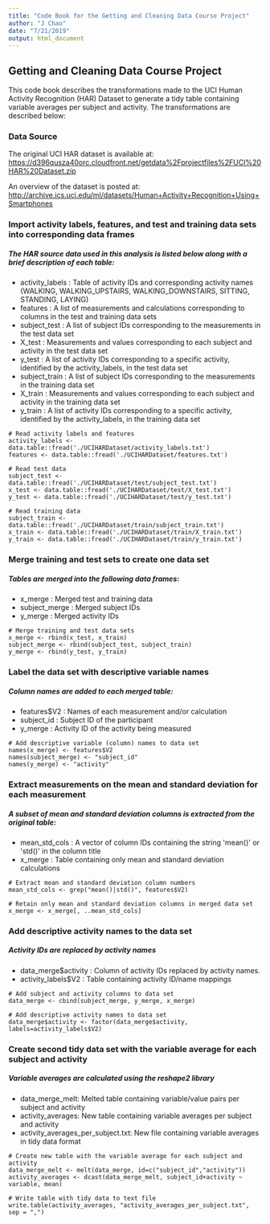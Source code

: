 ```yaml
---
title: "Code Book for the Getting and Cleaning Data Course Project"
author: "J Chao"
date: "7/21/2019"
output: html_document
---
```


## Getting and Cleaning Data Course Project

This code book describes the transformations made to the UCI Human Activity Recognition (HAR) Dataset to generate a tidy table containing variable averages per subject and activity.  The transformations are described below:

### Data Source
The original UCI HAR dataset is available at:
https://d396qusza40orc.cloudfront.net/getdata%2Fprojectfiles%2FUCI%20HAR%20Dataset.zip

An overview of the dataset is posted at:
http://archive.ics.uci.edu/ml/datasets/Human+Activity+Recognition+Using+Smartphones

### Import activity labels, features, and test and training data sets into corresponding data frames

##### The HAR source data used in this analysis is listed below along with a brief description of each table: 
* activity_labels : Table of activity IDs and corresponding activity names (WALKING, WALKING_UPSTAIRS, WALKING_DOWNSTAIRS, SITTING, STANDING, LAYING)
* features : A list of measurements and calculations corresponding to columns in the test and training data sets
* subject_test : A list of subject IDs corresponding to the measurements in the test data set
* X_test : Measurements and values corresponding to each subject and activity in the test data set
* y_test : A list of activity IDs corresponding to a specific activity, identified by the activity_labels, in the test data set
* subject_train : A list of subject IDs corresponding to the measurements in the training data set
* X_train : Measurements and values corresponding to each subject and activity in the training data set
* y_train : A list of activity IDs corresponding to a specific activity, identified by the activity_labels, in the training data set

```{ }
# Read activity labels and features
activity_labels <- data.table::fread('./UCIHARDataset/activity_labels.txt')
features <- data.table::fread('./UCIHARDataset/features.txt')

# Read test data
subject_test <- data.table::fread('./UCIHARDataset/test/subject_test.txt')
x_test <- data.table::fread('./UCIHARDataset/test/X_test.txt')
y_test <- data.table::fread('./UCIHARDataset/test/y_test.txt')

# Read training data
subject_train <- data.table::fread('./UCIHARDataset/train/subject_train.txt')
x_train <- data.table::fread('./UCIHARDataset/train/X_train.txt')
y_train <- data.table::fread('./UCIHARDataset/train/y_train.txt')

```

### Merge training and test sets to create one data set

##### Tables are merged into the following data frames: 
* x_merge : Merged test and training data
* subject_merge : Merged subject IDs
* y_merge : Merged activity IDs

```{ }
# Merge training and test data sets
x_merge <- rbind(x_test, x_train)
subject_merge <- rbind(subject_test, subject_train)
y_merge <- rbind(y_test, y_train)
```

### Label the data set with descriptive variable names

##### Column names are added to each merged table: 
* features$V2 : Names of each measurement and/or calculation
* subject_id : Subject ID of the participant
* y_merge : Activity ID of the activity being measured

```{ }
# Add descriptive variable (column) names to data set
names(x_merge) <- features$V2
names(subject_merge) <- "subject_id"
names(y_merge) <- "activity"
```

### Extract measurements on the mean and standard deviation for each measurement

##### A subset of mean and standard deviation columns is extracted from the original table: 
* mean_std_cols : A vector of column IDs containing the string 'mean()' or 'std()' in the column title
* x_merge : Table containing only mean and standard deviation calculations

```{ }
# Extract mean and standard deviation column numbers
mean_std_cols <- grep("mean()|std()", features$V2)

# Retain only mean and standard deviation columns in merged data set
x_merge <- x_merge[, ..mean_std_cols]

```

### Add descriptive activity names to the data set

##### Activity IDs are replaced by activity names
* data_merge$activity : Column of activity IDs replaced by activity names.
* activity_labels$V2 : Table containing activity ID/name mappings

```{ }
# Add subject and activity columns to data set
data_merge <- cbind(subject_merge, y_merge, x_merge)

# Add descriptive activity names to data set
data_merge$activity <- factor(data_merge$activity, labels=activity_labels$V2)

```

### Create second tidy data set with the variable average for each subject and activity

##### Variable averages are calculated using the reshape2 library
* data_merge_melt: Melted table containing variable/value pairs per subject and activity
* activity_averages: New table containing variable averages per subject and activity
* activity_averages_per_subject.txt: New file containing variable averages in tidy data format

```{ }
# Create new table with the variable average for each subject and activity
data_merge_melt <- melt(data_merge, id=c("subject_id","activity"))
activity_averages <- dcast(data_merge_melt, subject_id+activity ~ variable, mean)

# Write table with tidy data to text file
write.table(activity_averages, "activity_averages_per_subject.txt", sep = ",")
```
